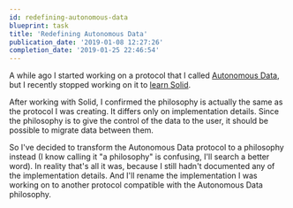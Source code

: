 ```yaml
---
id: redefining-autonomous-data
blueprint: task
title: 'Redefining Autonomous Data'
publication_date: '2019-01-08 12:27:26'
completion_date: '2019-01-25 22:46:54'
---
```


A while ago I started working on a protocol that I called [Autonomous Data](https://noeldemartin.github.io/autonomous-data/), but I recently stopped working on it to [learn Solid](https://noeldemartin.com/tasks/implementing-a-task-manager-using-solid).

After working with Solid, I confirmed the philosophy is actually the same as the protocol I was creating. It differs only on implementation details. Since the philosophy is to give the control of the data to the user, it should be possible to migrate data between them.

So I've decided to transform the Autonomous Data protocol to a philosophy instead (I know calling it "a philosophy" is confusing, I'll search a better word). In reality that's all it was, because I still hadn't documented any of the implementation details. And I'll rename the implementation I was working on to another protocol compatible with the Autonomous Data philosophy.
